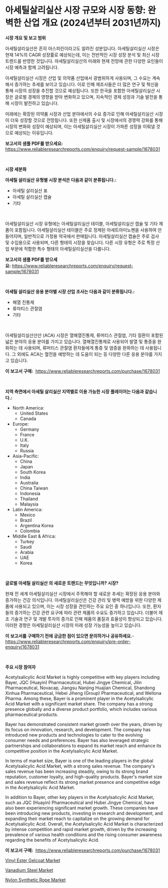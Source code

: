 <p><h1>아세틸살리실산 시장 규모와 시장 동향: 완벽한 산업 개요 (2024년부터 2031년까지)</h1></p><p><strong>시장 개요 및 보고 범위</strong></p>
<p><p>아세틸살리실산은 흔히 아스피린이라고도 알려진 성분입니다. 아세틸살리실산 시장은 현재 14%의 CAGR 성장률로 예상되는데, 이는 전반적인 시장 성장 분석 및 최신 시장 트렌드를 반영한 것입니다. 아세틸살리실산의 미래와 현재 전망에 관한 다양한 요인들이 시장 예측과 함께 고려됩니다.</p><p>아세틸살리실산 시장은 산업 및 의약품 산업에서 광범위하게 사용되며, 그 수요는 계속해서 증가하는 추세를 보이고 있습니다. 이로 인해 제조사들은 더 많은 연구 및 혁신을 통해 시장의 성장을 추진할 것으로 예상됩니다. 또한 한국을 포함한 아세틸살리실산 시장은 글로벌 경제의 영향을 받아 변화하고 있으며, 지속적인 경제 성장과 기술 발전을 통해 시장이 발전하고 있습니다.</p><p>미래에는 확장된 의약품 시장과 산업 분야에서의 수요 증가로 인해 아세틸살리실산 시장이 더욱 성장할 것으로 전망됩니다. 또한 신제품 출시 및 시장에서의 경쟁력 강화를 통해 시장의 변화와 성장이 예상되며, 이는 아세틸살리실산 시장이 가파른 성장을 이뤄낼 것으로 예상되는 이유입니다.</p></p>
<p><strong>보고서의 샘플 PDF를 받으세요:</strong> <a href="https://www.reliableresearchreports.com/enquiry/request-sample/1678031">https://www.reliableresearchreports.com/enquiry/request-sample/1678031</a></p>
<p>&nbsp;</p>
<p><strong>시장 세분화</strong></p>
<p><strong>아세틸 살리실산 유형별 시장 분석은 다음과 같이 분류됩니다.:</strong></p>
<p><ul><li>아세틸 살리실산 표</li><li>아세틸 살리실산 캡슐</li><li>기타</li></ul></p>
<p>&nbsp;</p>
<p><p>아세틸살리실산 시장 유형에는 아세틸살리실산 테이블, 아세틸살리실산 캡슐 및 기타 제품이 포함됩니다. 아세틸살리실산 테이블은 주로 정제된 아세트아미노펜을 사용하여 만들어지며, 일반적으로 가정용 약국에서 판매됩니다. 아세틸살리실산 캡슐은 주로 검사 및 수입용으로 사용되며, 다른 형태의 시장을 찾습니다. 다른 시장 유형은 주로 특정 산업 부문에 적합한 특수 형태의 아세틸살리실산을 다룹니다.</p></p>
<p><strong>보고서의 샘플 PDF를 받으세요:</strong>&nbsp;<a href="https://www.reliableresearchreports.com/enquiry/request-sample/1678031">https://www.reliableresearchreports.com/enquiry/request-sample/1678031</a></p>
<p>&nbsp;</p>
<p><strong> 아세틸 살리실산 응용 분야별 시장 산업 조사는 다음과 같이 분류됩니다.:</strong></p>
<p><ul><li>해열 진통제</li><li>류마티스 관절염</li><li>기타</li></ul></p>
<p>&nbsp;</p>
<p><p>아세틸살리실산산산 (ACA) 시장은 열해열진통제, 류머티스 관절염, 기타 질환이 포함된 넓은 분야의 응용 분야를 가지고 있습니다. 열해열진통제로 사용되어 발열 및 통증을 완화하는 데 사용되며, 류머티스 관절염 환자들에게 통증 및 염증을 완화하는 데 사용됩니다. 그 외에도 ACA는 혈전을 예방하는 데 도움이 되는 등 다양한 다른 응용 분야를 가지고 있습니다.</p></p>
<p><strong>이 보고서 구매:</strong>&nbsp; <a href="https://www.reliableresearchreports.com/purchase/1678031">https://www.reliableresearchreports.com/purchase/1678031</a></p>
<p>&nbsp;</p>
<p><strong>지역 측면에서 아세틸 살리실산 지역별로 이용 가능한 시장 플레이어는 다음과 같습니다.:</strong></p>
<p><ul>
    <li>
        North America:
        <ul>
            <li>United States</li>
            <li>Canada</li>
        </ul>
    </li>
    <li>
        Europe:
        <ul>
            <li>Germany</li>
            <li>France</li>
            <li>U.K.</li>
            <li>Italy</li>
            <li>Russia</li>
        </ul>
    </li>
    <li>
        Asia-Pacific:
        <ul>
            <li>China</li>
            <li>Japan</li>
            <li>South Korea</li>
            <li>India</li>
            <li>Australia</li>
            <li>China Taiwan</li>
            <li>Indonesia</li>
            <li>Thailand</li>
            <li>Malaysia</li>
        </ul>
    </li>
    <li>
        Latin America:
        <ul>
            <li>Mexico</li>
            <li>Brazil</li>
            <li>Argentina Korea</li>
            <li>Colombia</li>
        </ul>
    </li>
    <li>
        Middle East & Africa:
        <ul>
            <li>Turkey</li>
            <li>Saudi</li>
            <li>Arabia</li>
            <li>UAE</li>
            <li>Korea</li>
        </ul>
    </li>
    </ul></p>
<p>&nbsp;</p>
<p><strong>글로벌 아세틸 살리실산 의 새로운 트렌드는 무엇입니까? 시장?</strong></p>
<p><p>현재 전 세계 아세틸살리실산 시장에서 주목해야 할 새로운 추세는 확장된 응용 분야와 증가하는 건강 의식입니다. 아세틸살리실산은 건강 관리 및 병력 예방을 위한 다양한 제품에 사용되고 있으며, 이는 시장 성장을 견인하는 주요 요인 중 하나입니다. 또한, 환자들의 증가하는 건강 관련 요구에 따라 관련 제품의 수요도 증가하고 있습니다. 더불어 제조 기술과 연구 및 개발 투자의 증가로 인해 제품의 품질과 효율성이 향상되고 있습니다. 이러한 경향은 아세틸살리실산 시장의 미래 성장 가능성을 높이고 있습니다.</p></p>
<p><strong>이 보고서를 구매하기 전에 궁금한 점이 있으면 문의하거나 공유하세요.</strong>- <a href="https://www.reliableresearchreports.com/enquiry/pre-order-enquiry/1678031">https://www.reliableresearchreports.com/enquiry/pre-order-enquiry/1678031</a></p>
<p>&nbsp;</p>
<p><strong>주요 시장 참여자</strong></p>
<p><p>Acetylsalicylic Acid Market is highly competitive with key players including Bayer, JQC (Huayin) Pharmaceutical, Hubei Jingye Chemical, Jilin Pharmaceutical, Novacap, Jiangsu Nanjing Huajian Chemical, Shandong Xinhua Pharmaceutical, Hebei Jiheng (Group) Pharmaceutical, and Wellona Pharma. Among these, Bayer is a prominent player in the Acetylsalicylic Acid Market with a significant market share. The company has a strong presence globally and a diverse product portfolio, which includes various pharmaceutical products.</p><p>Bayer has demonstrated consistent market growth over the years, driven by its focus on innovation, research, and development. The company has introduced new products and technologies to cater to the evolving consumer needs and preferences. Bayer has also leveraged strategic partnerships and collaborations to expand its market reach and enhance its competitive position in the Acetylsalicylic Acid Market.</p><p>In terms of market size, Bayer is one of the leading players in the global Acetylsalicylic Acid Market, with a strong sales revenue. The company's sales revenue has been increasing steadily, owing to its strong brand reputation, customer loyalty, and high-quality products. Bayer's market size and sales revenue reflect its strong market presence and competitive edge in the Acetylsalicylic Acid Market.</p><p>In addition to Bayer, other key players in the Acetylsalicylic Acid Market, such as JQC (Huayin) Pharmaceutical and Hubei Jingye Chemical, have also been experiencing significant market growth. These companies have been introducing new products, investing in research and development, and expanding their market reach to capitalize on the growing demand for Acetylsalicylic Acid. Overall, the Acetylsalicylic Acid Market is characterized by intense competition and rapid market growth, driven by the increasing prevalence of various health conditions and the rising consumer awareness regarding the benefits of Acetylsalicylic Acid.</p></p>
<p><strong>이 보고서 구매:</strong>&nbsp;&nbsp;<a href="https://www.reliableresearchreports.com/purchase/1678031">https://www.reliableresearchreports.com/purchase/1678031</a></p>
<p><p><a href="https://github.com/shotows/Market-Research-Report-List-1/blob/main/vinyl-ester-gelcoat-market.md">Vinyl Ester Gelcoat Market</a></p><p><a href="https://github.com/angelajermaine/Market-Research-Report-List-2/blob/main/vanadium-steel-market.md">Vanadium Steel Market</a></p><p><a href="https://github.com/beatblasta/Market-Research-Report-List-2/blob/main/nylon-synthetic-rope-market.md">Nylon Synthetic Rope Market</a></p></p>
